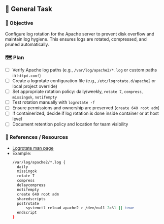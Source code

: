 ## 🧠 General Task

### 🧭 Objective

Configure log rotation for the Apache server to prevent disk overflow and maintain log hygiene. This ensures logs are rotated, compressed, and pruned automatically.

### 🗺️ Plan

- [ ] Verify Apache log paths (e.g., `/var/log/apache2/*.log` or custom paths in `httpd.conf`)
- [ ] Create a logrotate configuration file (e.g., `/etc/logrotate.d/apache2` or local project override)
- [ ] Set appropriate rotation policy: daily/weekly, `rotate 7`, `compress`, `missingok`, `notifempty`
- [ ] Test rotation manually with `logrotate -f`
- [ ] Ensure permissions and ownership are preserved (`create 640 root adm`)
- [ ] If containerized, decide if log rotation is done inside container or at host level
- [ ] Document retention policy and location for team visibility

### 🔗 References / Resources

- [Logrotate man page](https://man7.org/linux/man-pages/man8/logrotate.8.html)
- Example:
  ```bash
  /var/log/apache2/*.log {
    daily
    missingok
    rotate 7
    compress
    delaycompress
    notifempty
    create 640 root adm
    sharedscripts
    postrotate
        systemctl reload apache2 > /dev/null 2>&1 || true
    endscript
  }
  ```
